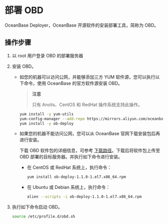 # 部署 OBD

OceanBase Deployer，OceanBase 开源软件的安装部署工具，简称为 OBD。

## 操作步骤

1. 以 root 用户登录 OBD 的部署服务器

2. 安装 OBD。

   * 如您的机器可以访问公网，并能够添加三方 YUM 软件源，您可以执行以下命令，使用 OceanBase 的官方软件源安装 OBD。

     > **注意**
     >
     > 只有 Anolis、CentOS 和 RedHat 操作系统支持此操作。

     ```bash
     yum install -y yum-utils
     yum-config-manager --add-repo https://mirrors.aliyun.com/oceanbase/OceanBase.repo
     yum install -y ob-deploy
     ```

   * 如果您的机器不能访问公网，您可以从 OceanBase 官网下载安装包后再进行安装。

     下载 OBD 软件包的详细信息，可参考 [下载路径](../4.installation-preparation.md)。下载后将软件包上传至 OBD 部署的目标服务器。并执行如下命令进行安装。
     
     * 在 CentOS 或 RedHat 系统上，执行命令：

       ```bash
       yum install ob-deploy-1.1.0-1.el7.x86_64.rpm
       ```
     
     * 在 Ubuntu 或 Debian 系统上，执行命令：

       ```bash
       alien --scripts -i ob-deploy-1.1.0-1.el7.x86_64.rpm
       ```

3. 执行如下命令启动 OBD。

   ```bash
   source /etc/profile.d/obd.sh
   ```
